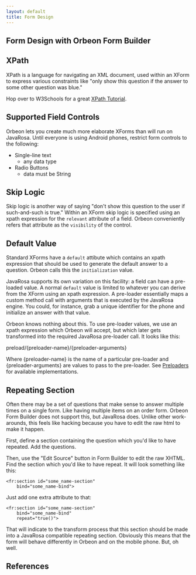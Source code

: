 ```yaml
---
layout: default
title: Form Design
---
```


Form Design with Orbeon Form Builder
------------------------------------


## XPath 
XPath is a language for navigating an XML document, used within an XForm
to express various constraints like "only show this question if the
answer to some other question was blue." 

Hop over to W3Schools for a great [XPath Tutorial][1].

## Supported Field Controls
Orbeon lets you create much more elaborate XForms than will run on
JavaRosa. Until everyone is using Android phones, restrict form
controls to the following:

* Single-line text
  * any data type
* Radio Buttons
  * data must be String

## Skip Logic
Skip logic is another way of saying "don't show this question to the
user if such-and-such is true." Within an XForm skip logic is specified
using an xpath expression for the `relevant` attribute of a field.
Orbeon conveniently refers that attribute as the `visibility` of the
control. 

## Default Value
Standard XForms have a `default` attibute which contains an xpath expression
that should be used to generate the default answer to a question. Orbeon
calls this the `initialization` value. 

JavaRosa supports its own variation on this facility: a field can have a
pre-loaded value. A normal `default` value is limited to whatever you can
derive from the XForm using an xpath expression. A pre-loader essentially
maps a custom method call with arguments that is executed by the JavaRosa
engine. You could, for instance, grab a unique identifier for the phone
and initialize an answer with that value. 

Orbeon knows nothing about this. To use pre-loader values, we use an
xpath expression which Orbeon will accept, but which later gets transformed
into the required JavaRosa pre-loader call. It looks like this:

  preload/{preloader-name}/{preloader-arguments}

Where {preloader-name} is the name of a particular pre-loader and {preloader-arguments}
are values to pass to the pre-loader. See [Preloaders](/forms/preloaders.html) for 
available implementations. 

## Repeating Section
Often there may be a set of questions that make sense to answer
multiple times on a single form. Like having multiple items on
an order form. Orbeon Form Builder does not support this, but JavaRosa
does. Unlike other work-arounds, this feels like hacking because
you have to edit the raw html to make it happen.

First, define a section containing the question which you'd like
to have repeated. Add the questions. 

Then, use the "Edit Source" button in Form Builder to edit the
raw XHTML. Find the section which you'd like to have repeat. It will
look something like this:

    <fr:section id="some_name-section"
        bind="some_name-bind">

Just add one extra attribute to that:

    <fr:section id="some_name-section"
        bind="some_name-bind"
        repeat="true()">

That will indicate to the transform process that this section should
be made into a JavaRosa compatible repeating section. Obviously this
means that the form will behave differently in Orbeon and on the mobile
phone. But, oh well. 

References
----------
[1]: http://www.w3schools.com/xpath "XPath Tutorial"
[2]: http://felix.apache.org/site/apache-felix-karaf.html  "Apache Felix Karaf"

